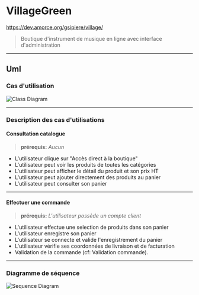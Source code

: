 # VillageGreen
https://dev.amorce.org/gsipiere/village/

> Boutique d'instrument de musique en ligne avec interface d'administration



***
## Uml

### Cas d'utilisation

![Class Diagram](http://www.plantuml.com/plantuml/proxy?src=https://raw.githubusercontent.com/germainsip/projet-village/master/puml/cas_util.puml)

***

### Description des cas d'utilisations

#### Consultation catalogue

> **prérequis:** _Aucun_


- L'utilisateur clique sur "Accès direct à la boutique"
- L'utilisateur peut voir les produits de toutes les catégories
- L'utilisateur peut afficher le détail du produit et son prix HT
- L'utilisateur peut ajouter directement des produits au panier
- L'utilisateur peut consulter son panier

***

#### Effectuer une commande

> **prérequis:** _L'utilisateur possède un compte client_

- L'utilisateur effectue une selection de produits dans son panier
- L'utilisateur enregistre son panier
- L'utilisateur se connecte et valide l'enregistrement du panier
- L'utilisateur vérifie ses coordonnées de livraison et de facturation
- Validation de la commande (cf: Validation commande).

***

### Diagramme de séquence

![Sequence Diagram](http://www.plantuml.com/plantuml/proxy?src=https://raw.githubusercontent.com/germainsip/projet-village/master/puml/sequence1.puml)
